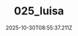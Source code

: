 ---
title: "025_luisa"
description: ""
image: "/uploads/photos/1761814537205-025_luisa.webp"
display: "/uploads/photos/1761814537205-025_luisa-display.webp"
thumbnail: "/uploads/photos/1761814537205-025_luisa-thumb.webp"
width: 4000
height: 6000
featured: true
date: 2025-10-30T08:55:37.211Z
order: 12
---